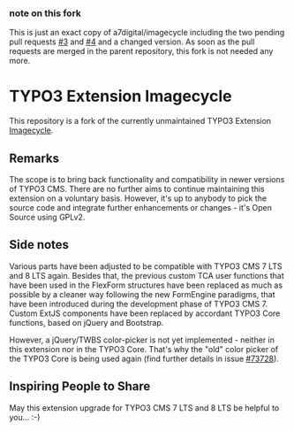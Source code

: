 ### note on this fork

This is just an exact copy of a7digital/imagecycle including the two pending pull requests [#3](https://github.com/a7digital/imagecycle/pull/3) and [#4](https://github.com/a7digital/imagecycle/pull/4) and a changed version. As soon as the pull requests are merged in the parent repository, this fork is not needed any more.

# TYPO3 Extension Imagecycle

This repository is a fork of the currently unmaintained TYPO3 Extension
[Imagecycle](https://typo3.org/extensions/repository/view/imagecycle).

## Remarks

The scope is to bring back functionality and compatibility in newer versions of TYPO3 CMS. There are no further aims to continue maintaining this extension on a voluntary basis. However, it's up to anybody to pick the source code and integrate further enhancements or changes - it's Open Source using GPLv2.

## Side notes

Various parts have been adjusted to be compatible with TYPO3 CMS 7 LTS and 8 LTS again. Besides that, the previous custom TCA user functions that have been used in the FlexForm structures have been replaced as much as possible by a cleaner way following the new FormEngine paradigms, that have been introduced during the development phase of TYPO3 CMS 7. Custom ExtJS components have been replaced by accordant TYPO3 Core functions, based on jQuery and Bootstrap.

However, a jQuery/TWBS color-picker is not yet implemented - neither in this extension nor in the TYPO3 Core. That's why the "old" color picker of the TYPO3 Core is being used again (find further details in issue [#73728](https://forge.typo3.org/issues/73728)).

## Inspiring People to Share

May this extension upgrade for TYPO3 CMS 7 LTS and 8 LTS be helpful to you... :-)
